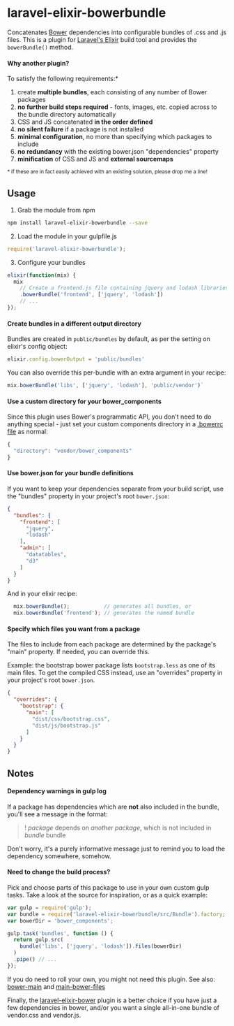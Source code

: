 # laravel-elixir-bowerbundle
Concatenates [Bower](https://bower.io) dependencies into configurable bundles of .css and .js files.
This is a plugin for [Laravel's Elixir](https://github.com/laravel/elixir) build tool and provides the `bowerBundle()` method.

#### Why another plugin?
To satisfy the following requirements:*

1. create **multiple bundles**, each consisting of any number of Bower packages
2. **no further build steps required** - fonts, images, etc. copied across to the bundle directory automatically
3. CSS and JS concatenated **in the order defined**
4. **no silent failure** if a package is not installed
5. **minimal configuration**, no more than specifying which packages to include
6. **no redundancy** with the existing bower.json "dependencies" property
7. **minification** of CSS and JS and **external sourcemaps**


<small>* if these are in fact easily achieved with an existing solution, please drop me a line!</small>

## Usage
1. Grab the module from npm
  ```sh
  npm install laravel-elixir-bowerbundle --save
  ```

2. Load the module in your gulpfile.js
  ```js
  require('laravel-elixir-bowerbundle');
  ```

3. Configure your bundles
  ```js
  elixir(function(mix) {
    mix
      // Create a frontend.js file containing jquery and lodash libraries
      .bowerBundle('frontend', ['jquery', 'lodash'])
      // ...
  });
  ```

#### Create bundles in a different output directory

Bundles are created in `public/bundles` by default, as per the setting on elixir's config object:
```js
elixir.config.bowerOutput = 'public/bundles'
```
You can also override this per-bundle with an extra argument in your recipe:
```js
mix.bowerBundle('libs', ['jquery', 'lodash'], 'public/vendor')`
```

#### Use a custom directory for your bower_components

Since this plugin uses Bower's programmatic API, you don't need to do anything special - just set your custom components directory in a [.bowerrc file](http://bower.io/docs/config/) as normal:
```js
{
  "directory": "vendor/bower_components"
}
```

#### Use bower.json for your bundle definitions

If you want to keep your dependencies separate from your build script, use the "bundles" property in your project's root `bower.json`:
```json
{
  "bundles": {
    "frontend": [
      "jquery",
      "lodash"
    ],
    "admin": [
      "datatables",
      "d3"
    ]
  }
}
```
And in your elixir recipe:
```js
  mix.bowerBundle();           // generates all bundles, or
  mix.bowerBundle('frontend'); // generates the named bundle
```

#### Specify which files you want from a package

The files to include from each package are determined by the package's "main" property. If needed, you can override this.

Example: the bootstrap bower package lists `bootstrap.less` as one of its main files. To get the compiled CSS instead, use an "overrides" property in your project's root `bower.json`.

```json
{
  "overrides": {
    "bootstrap": {
      "main": [
        "dist/css/bootstrap.css",
        "dist/js/bootstrap.js"
      ]
    }
  }
}
```

## Notes

#### Dependency warnings in gulp log

If a package has dependencies which are **not** also included in the bundle, you'll see a message in the format:

> ! *package* depends on *another package*, which is not included in *bundle* bundle

Don't worry, it's a purely informative message just to remind you to load the dependency somewhere, somehow.


#### Need to change the build process?

Pick and choose parts of this package to use in your own custom gulp tasks. Take a look at the source for inspiration, or as a quick example:
```js
var gulp = require('gulp');
var bundle = require('laravel-elixir-bowerbundle/src/Bundle').factory;
var bowerDir = 'bower_components';

gulp.task('bundles', function () {
  return gulp.src(
    bundle('libs', ['jquery', 'lodash']).files(bowerDir)
  )
  .pipe() // ...
});
```

If you do need to roll your own, you might not need this plugin. See also: [bower-main](https://github.com/frodefi/bower-main) and [main-bower-files](https://github.com/ck86/main-bower-files)

Finally, the [laravel-elixir-bower](https://github.com/Crinsane/laravel-elixir-bower) plugin is a better choice if you have just a few dependencies in bower, and/or you want a single all-in-one bundle of vendor.css and vendor.js.
